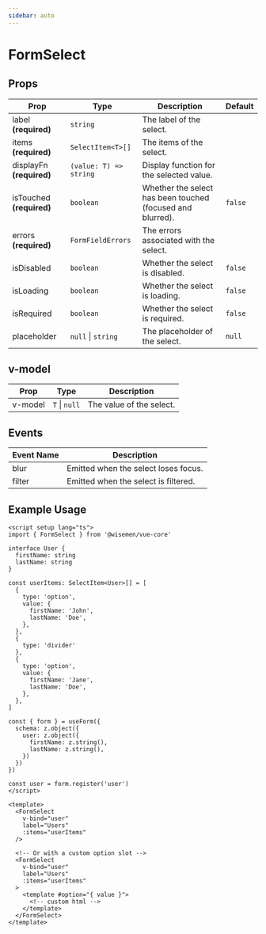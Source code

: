 ```yaml
---
sidebar: auto
---
```


# FormSelect

## Props

| Prop       | Type                      | Description                                                  | Default          |
|------------|---------------------------|--------------------------------------------------------------|------------------|
| label **(required)**      | `string`                  | The label of the select.                                   |                 |
| items **(required)**    | `SelectItem<T>[]`           | The items of the select.                                 |                 |
| displayFn  **(required)**      | `(value: T) => string` | Display function for the selected value.                           |                                  |
| isTouched **(required)**  | `boolean`                 | Whether the select has been touched (focused and blurred). | `false`          |
| errors **(required)**     | `FormFieldErrors`         | The errors associated with the select.                     |                 |
| isDisabled | `boolean`                 | Whether the select is disabled.                            | `false`          |
| isLoading  | `boolean`                 | Whether the select is loading.                             | `false`          |
| isRequired | `boolean`                 | Whether the select is required.                            | `false`          |
| placeholder| `null` \| `string`          | The placeholder of the select.                             | `null`           |

## v-model

| Prop       | Type           | Description                                          |
|------------|----------------|------------------------------------------------------|
| v-model    | `T` \| `null` | The value of the select.                           |

## Events

| Event Name  | Description                                          |
|-------------|------------------------------------------------------|
| blur        | Emitted when the select loses focus.               |
| filter      | Emitted when the select is filtered.              |

## Example Usage

```vue
<script setup lang="ts">
import { FormSelect } from '@wisemen/vue-core'

interface User {
  firstName: string
  lastName: string
}

const userItems: SelectItem<User>[] = [
  {
    type: 'option',
    value: {
      firstName: 'John',
      lastName: 'Doe',
    },
  },
  {
    type: 'divider'
  },
  {
    type: 'option',
    value: {
      firstName: 'Jane',
      lastName: 'Doe',
    },
  },
]

const { form } = useForm({
  schema: z.object({
    user: z.object({
      firstName: z.string(),
      lastName: z.string(),
    })
  })
})

const user = form.register('user')
</script>

<template>
  <FormSelect
    v-bind="user"
    label="Users"
    :items="userItems"
  />

  <!-- Or with a custom option slot -->
  <FormSelect 
    v-bind="user"
    label="Users"
    :items="userItems"
  >
    <template #option="{ value }">
      <!-- custom html -->
    </template>
  </FormSelect>
</template>
